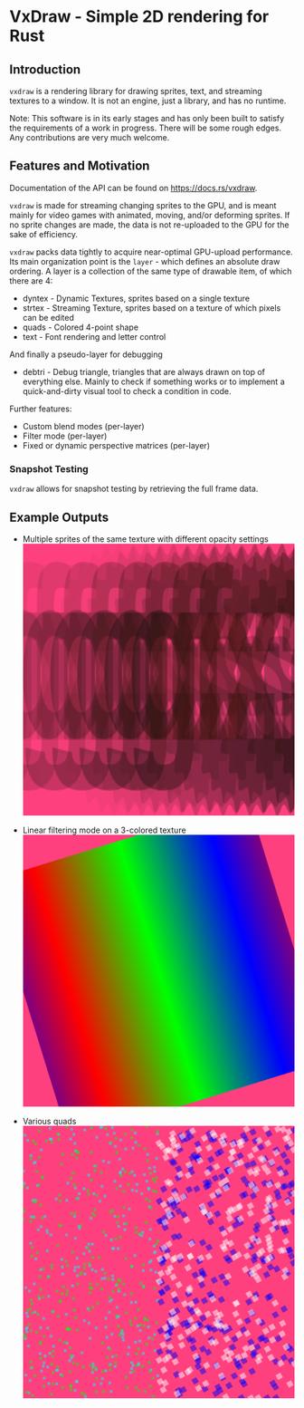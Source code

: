 # VxDraw - Simple 2D rendering for Rust #


## Introduction ##

`vxdraw` is a rendering library for drawing sprites, text, and streaming textures to a window. It is not an engine, just a library, and has no runtime.

Note: This software is in its early stages and has only been built to satisfy the requirements of a work in progress. There will be some rough edges. Any contributions are very much welcome.

## Features and Motivation ##

Documentation of the API can be found on https://docs.rs/vxdraw.

`vxdraw` is made for streaming changing sprites to the GPU, and is meant mainly for video games with animated, moving, and/or deforming sprites. If no sprite changes are made, the data is not re-uploaded to the GPU for the sake of efficiency.

`vxdraw` packs data tightly to acquire near-optimal GPU-upload performance. Its main organization point is the `layer` - which defines an absolute draw ordering. A layer is a collection of the same type of drawable item, of which there are 4:

 * dyntex - Dynamic Textures, sprites based on a single texture
 * strtex - Streaming Texture, sprites based on a texture of which pixels can be edited
 * quads - Colored 4-point shape
 * text - Font rendering and letter control

And finally a pseudo-layer for debugging

 * debtri - Debug triangle, triangles that are always drawn on top of everything else. Mainly to check if something works or to implement a quick-and-dirty visual tool to check a condition in code.

Further features:

 * Custom blend modes (per-layer)
 * Filter mode (per-layer)
 * Fixed or dynamic perspective matrices (per-layer)

### Snapshot Testing ###
`vxdraw` allows for snapshot testing by retrieving the full frame data.

## Example Outputs ##

* Multiple sprites of the same texture with different opacity settings
![result-1](tests/vxdraw/bunch_of_different_opacity_sprites.png)

* Linear filtering mode on a 3-colored texture
![result-2](tests/vxdraw/linear_filtering_mode.png)

* Various quads
![result-3](tests/vxdraw/quad_mass_manip.png)
